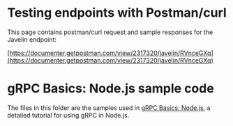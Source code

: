 # Testing endpoints with Postman/curl

This page contains postman/curl request and sample responses for the Javelin endpoint:

[https://documenter.getpostman.com/view/2317320/javelin/RVnceGXq](https://documenter.getpostman.com/view/2317320/javelin/RVnceGXq)

# gRPC Basics: Node.js sample code

The files in this folder are the samples used in [gRPC Basics: Node.js][], a detailed tutorial for using gRPC in Node.js.

[gRPC Basics: Node.js]:https://grpc.io/docs/tutorials/basic/node.html
